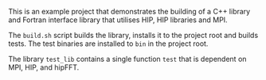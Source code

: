 This is an example project that demonstrates the building of a C++ library and Fortran interface library that utilises HIP, HIP libraries and MPI.

The `build.sh` script builds the library, installs it to the project root and builds tests. The test binaries are installed to `bin` in the project root.

The library `test_lib` contains a single function `test` that is dependent on MPI, HIP, and hipFFT. 

